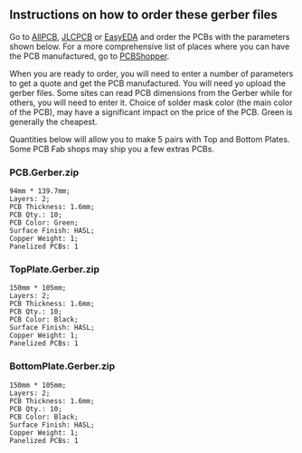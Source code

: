 ## Instructions on how to order these gerber files

Go to [AllPCB](https://www.allpcb.com/online_quote.html?hidLength=&hidWidth=&num=&txtSelNum=&Layersquote=2&Thicknessquote=1.6), [JLCPCB](https://jlcpcb.com/quote) or [EasyEDA](https://easyeda.com/order) and order the PCBs with the parameters shown below.
For a more comprehensive list of places where you can have the PCB manufactured, go to [PCBShopper](https://pcbshopper.com/).

When you are ready to order, you will need to enter a number of parameters to get a quote and get the PCB manufactured.
You will need yo upload the gerber files.  Some sites can read PCB dimensions from the Gerber while for others, you will need to enter it.
Choice of solder mask color (the main color of the PCB), may have a significant impact on the price of the PCB.  Green is generally the cheapest.


Quantities below will allow you to make 5 pairs with Top and Bottom Plates.  Some PCB Fab shops may ship you a few extras PCBs.

### PCB.Gerber.zip

```
94mm * 139.7mm;
Layers: 2;
PCB Thickness: 1.6mm;
PCB Qty.: 10;
PCB Color: Green;
Surface Finish: HASL;
Copper Weight: 1;
Panelized PCBs: 1
```


### TopPlate.Gerber.zip

```
150mm * 105mm;
Layers: 2;
PCB Thickness: 1.6mm;
PCB Qty.: 10;
PCB Color: Black;
Surface Finish: HASL;
Copper Weight: 1;
Panelized PCBs: 1
```

### BottomPlate.Gerber.zip

```
150mm * 105mm;
Layers: 2;
PCB Thickness: 1.6mm;
PCB Qty.: 10;
PCB Color: Black;
Surface Finish: HASL;
Copper Weight: 1;
Panelized PCBs: 1
```